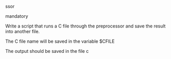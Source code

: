 ssor

mandatory

Write a script that runs a C file through the preprocessor and save the result into another file.



The C file name will be saved in the variable $CFILE

The output should be saved in the file c
